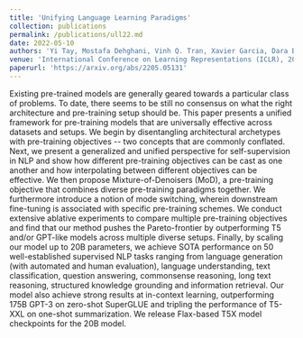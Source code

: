 ```yaml
---
title: 'Unifying Language Learning Paradigms'
collection: publications
permalink: /publications/ull22.md
date: 2022-05-10
authors: 'Yi Tay, Mostafa Dehghani, Vinh Q. Tran, Xavier Garcia, Dara Bahri, Tal Schuster, Huaixiu Steven Zheng, Neil Houlsby, Donald Metzler'
venue: 'International Conference on Learning Representations (ICLR), 2023'
paperurl: 'https://arxiv.org/abs/2205.05131'
---
```


Existing pre-trained models are generally geared towards a particular class of problems. To date, there seems to be still no consensus on what the right architecture and pre-training setup should be. This paper presents a unified framework for pre-training models that are universally effective across datasets and setups. We begin by disentangling architectural archetypes with pre-training objectives -- two concepts that are commonly conflated. Next, we present a generalized and unified perspective for self-supervision in NLP and show how different pre-training objectives can be cast as one another and how interpolating between different objectives can be effective. We then propose Mixture-of-Denoisers (MoD), a pre-training objective that combines diverse pre-training paradigms together. We furthermore introduce a notion of mode switching, wherein downstream fine-tuning is associated with specific pre-training schemes. We conduct extensive ablative experiments to compare multiple pre-training objectives and find that our method pushes the Pareto-frontier by outperforming T5 and/or GPT-like models across multiple diverse setups. Finally, by scaling our model up to 20B parameters, we achieve SOTA performance on 50 well-established supervised NLP tasks ranging from language generation (with automated and human evaluation), language understanding, text classification, question answering, commonsense reasoning, long text reasoning, structured knowledge grounding and information retrieval. Our model also achieve strong results at in-context learning, outperforming 175B GPT-3 on zero-shot SuperGLUE and tripling the performance of T5-XXL on one-shot summarization. We release Flax-based T5X model checkpoints for the 20B model.